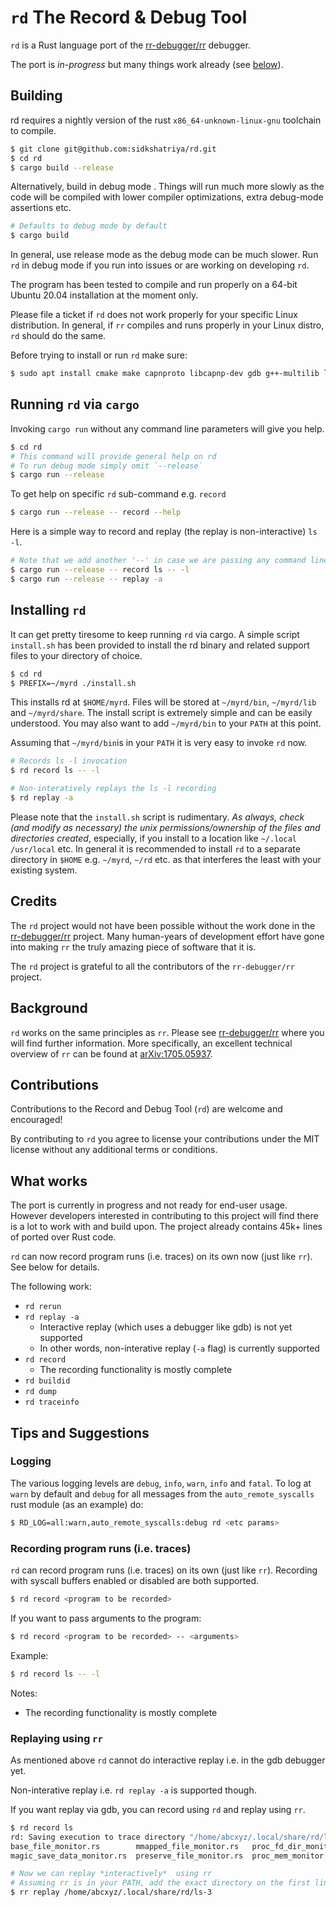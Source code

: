 # `rd` The Record & Debug Tool

`rd` is a Rust language port of the [rr-debugger/rr](https://github.com/rr-debugger/rr) debugger.

The port is  _in-progress_ but many things work already (see [below](https://github.com/sidkshatriya/rd#what-works)).

## Building 

rd requires a nightly version of the rust `x86_64-unknown-linux-gnu` toolchain to compile.

```bash
$ git clone git@github.com:sidkshatriya/rd.git
$ cd rd
$ cargo build --release 
```

Alternatively, build in debug mode . Things will run much more slowly as the code will be compiled with lower compiler optimizations, extra debug-mode assertions etc. 

```bash
# Defaults to debug mode by default
$ cargo build 
```

In general, use release mode as the debug mode can be much slower. Run `rd` in debug mode if you run into issues or are working on developing `rd`.

The program has been tested to compile and run properly on a 64-bit Ubuntu 20.04 installation at the moment only. 

Please file a ticket if `rd` does not work properly for your specific Linux distribution. In general, if `rr` compiles and runs properly in your Linux distro, `rd` should do the same.

Before trying to install or run `rd` make sure:
```bash
$ sudo apt install cmake make capnproto libcapnp-dev gdb g++-multilib libclang-11-dev
```

## Running `rd` via `cargo`

Invoking `cargo run` without any command line parameters will give you help.
```bash
$ cd rd
# This command will provide general help on rd
# To run debug mode simply omit `--release`
$ cargo run --release
```

To get help on specific `rd` sub-command e.g. `record`
```bash
$ cargo run --release -- record --help
```

Here is a simple way to record and replay (the replay is non-interactive) `ls -l`.

```bash
# Note that we add another '--' in case we are passing any command line params to rd 
$ cargo run --release -- record ls -- -l
$ cargo run --release -- replay -a
```

## Installing `rd`

It can get pretty tiresome to keep running `rd` via cargo. A simple script `install.sh` has been provided to install the rd binary and related support files to your directory of choice.

```bash
$ cd rd
$ PREFIX=~/myrd ./install.sh
```

This installs rd at `$HOME/myrd`. Files will be stored at `~/myrd/bin`, `~/myrd/lib` and `~/myrd/share`. The install script is extremely simple and can be easily understood. You may also want to add `~/myrd/bin` to your `PATH` at this point.

Assuming that `~/myrd/bin`is in your `PATH` it is very easy to invoke `rd` now.

```bash
# Records ls -l invocation
$ rd record ls -- -l

# Non-interatively replays the ls -l recording
$ rd replay -a
```

Please note that the `install.sh` script is rudimentary. _As always, check (and modify as necessary) the unix permissions/ownership of the files and directories created_, especially, if you install to a location like `~/.local` `/usr/local` etc. In general it is recommended to install `rd` to a separate directory in `$HOME` e.g. `~/myrd`, `~/rd` etc. as that interferes the least with your existing system.

## Credits

The `rd` project would not have been possible without the work done in the [rr-debugger/rr](https://github.com/rr-debugger/rr) project. Many human-years of development effort have gone into making `rr` the truly amazing piece of software that it is.

The `rd` project is grateful to all the contributors of the `rr-debugger/rr` project.

## Background 

`rd` works on the same principles as `rr`. Please see [rr-debugger/rr](https://github.com/rr-debugger/rr) where you will find further information. More specifically, an excellent technical overview of `rr` can be found at [arXiv:1705.05937](https://arxiv.org/abs/1705.05937).

## Contributions

Contributions to the Record and Debug Tool (`rd`) are welcome and encouraged!

By contributing to `rd` you agree to license your contributions under the MIT license without any additional terms or conditions.

## What works

The port is currently in progress and not ready for end-user usage. However developers interested in contributing to this project will find there is a lot to work with and build upon. The project already contains 45k+ lines of ported over Rust code.

`rd` can now record program runs (i.e. traces) on its own now (just like `rr`). See below for details.

The following work:
* `rd rerun`
* `rd replay -a`
  * Interactive replay (which uses a debugger like gdb) is not yet supported
  * In other words, non-interative replay (`-a` flag) is currently supported
* `rd record`
  * The recording functionality is mostly complete
* `rd buildid`
* `rd dump`
* `rd traceinfo`

## Tips and Suggestions

### Logging

The various logging levels are `debug`, `info`, `warn`, `info` and `fatal`. To log at `warn` by default and `debug` for all messages from the `auto_remote_syscalls` rust module (as an example) do:

```bash
$ RD_LOG=all:warn,auto_remote_syscalls:debug rd <etc params>
```

### Recording program runs (i.e. traces)

`rd` can record program runs (i.e. traces) on its own (just like `rr`). Recording with syscall buffers enabled or disabled are both supported. 
 
```bash
$ rd record <program to be recorded>
```
If you want to pass arguments to the program:

```bash
$ rd record <program to be recorded> -- <arguments>
```

Example:
```bash
$ rd record ls -- -l
```

Notes:
  * The recording functionality is mostly complete

### Replaying using `rr`

As mentioned above `rd` cannot do interactive replay i.e. in the gdb debugger yet. 

Non-interative replay i.e. `rd replay -a` is supported though. 

If you want replay via gdb, you can record using `rd` and replay using `rr`.

```bash
$ rd record ls 
rd: Saving execution to trace directory "/home/abcxyz/.local/share/rd/ls-3".
base_file_monitor.rs	    mmapped_file_monitor.rs   proc_fd_dir_monitor.rs  stdio_monitor.rs
magic_save_data_monitor.rs  preserve_file_monitor.rs  proc_mem_monitor.rs     virtual_perf_counter_monitor.rs

# Now we can replay *interactively*  using rr
# Assuming rr is in your PATH, add the exact directory on the first line after rd is invoked
$ rr replay /home/abcxyz/.local/share/rd/ls-3
```
